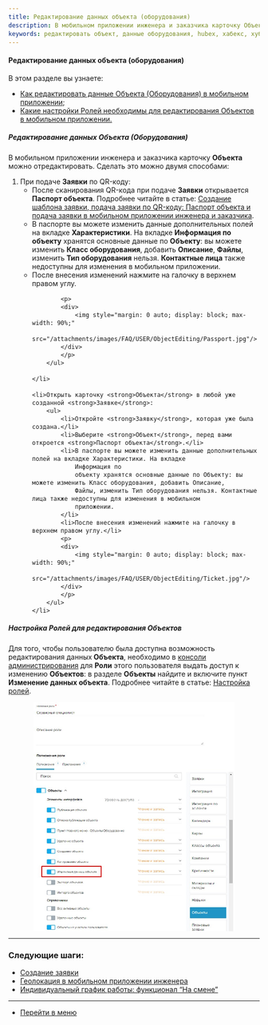 ```yaml
---
title: Редактирование данных объекта (оборудования)
description: В мобильном приложении инженера и заказчика карточку Объекта можно отредактировать. Сделать это можно двумя способами. 1. При подаче Заявки по QR-коду. После сканирования QR-кода при подаче Заявки открывается Паспорт объекта. В паспорте вы можете изменить данные дополнительных полей на вкладке Характеристики.
keywords: редактировать объект, данные оборудования, hubex, хабекс, хубекс, хабикс
---
```


#### Редактирование данных объекта (оборудования)

В этом разделе вы узнаете:
<html>
<meta charset="utf-8">
<ul>
    <li><a href="#editing">Как редактировать данные Объекта (Оборудования) в мобильном приложении;</a></li>
    <li><a href="#role">Какие настройки Ролей необходимы для редактирования Объектов в мобильном приложении.</a></li>

</ul>
</html>
<body>
<h5 id="editing">Редактирование данных Объекта (Оборудования)</h5>
<p>В мобильном приложении инженера и заказчика карточку <strong>Объекта</strong> можно отредактировать. Сделать это можно двумя
    способами: </p>
<ol>
    <li>При подаче <strong>Заявки</strong> по QR-коду:
        <ul>
            <li>После сканирования QR-кода при подаче <strong>Заявки</strong> открывается <strong>Паспорт объекта</strong>. Подробнее читайте в статье:
                <a
                        href="https://wiki.hubex.ru/docs/FAQ/RU/user/CreatingTaskTemplates.html#passport">Создание
                    шаблона
                    заявки, подача заявки по QR-коду: Паспорт объекта и подача заявки в мобильном приложении инженера и
                    заказчика</a>.
            </li>
            <li>В паспорте вы можете изменить данные дополнительных полей на вкладке <strong>Характеристики</strong>. На вкладке
                <strong>Информация по
                объекту</strong> хранятся основные данные по <strong>Объекту</strong>: вы можете изменить <strong>Класс оборудования</strong>, добавить <strong>Описание</strong>,
                <strong>Файлы</strong>, изменить <strong>Тип оборудования</strong> нельзя. <strong>Контактные лица</strong> также недоступны для изменения в мобильном
                приложении.
            </li>
            <li>После внесения изменений нажмите на галочку в верхнем правом углу.</li>

            <p>
            <div>
                <img style="margin: 0 auto; display: block; max-width: 90%;"
                     src="/attachments/images/FAQ/USER/ObjectEditing/Passport.jpg"/>
            </div>
            </p>
        </ul>

    </li>

    <li>Открыть карточку <strong>Объекта</strong> в любой уже созданной <strong>Заявке</strong>:
        <ul>
            <li>Откройте <strong>Заявку</strong>, которая уже была создана.</li>
            <li>Выберите <strong>Объект</strong>, перед вами откроется <strong>Паспорт объекта</strong>.</li>
            <li>В паспорте вы можете изменить данные дополнительных полей на вкладке Характеристики. На вкладке
                Информация по
                объекту хранятся основные данные по Объекту: вы можете изменить Класс оборудования, добавить Описание,
                Файлы, изменить Тип оборудования нельзя. Контактные лица также недоступны для изменения в мобильном
                приложении.
            </li>
            <li>После внесения изменений нажмите на галочку в верхнем правом углу.</li>
            <p>
            <div>
                <img style="margin: 0 auto; display: block; max-width: 90%;"
                     src="/attachments/images/FAQ/USER/ObjectEditing/Ticket.jpg"/>
            </div>
            </p>
        </ul>
    </li>


</ol>


<h5 id="role">Настройка Ролей для редактирования Объектов</h5>
<p>Для того, чтобы пользователю была доступна возможность редактирования данных<strong> Объекта</strong>, необходимо в <a
        href="https://wiki.hubex.ru/docs/FAQ/RU/admin/HowToEnterTheAdmin.html">консоли администрирования</a> для <strong>Роли</strong>
    этого пользователя выдать доступ к изменению <strong>Объектов</strong>: в разделе <strong>Объекты</strong> найдите и включите пункт <strong>Изменение данных
    объекта</strong>. Подробнее читайте в статье: <a href="https://wiki.hubex.ru/docs/FAQ/RU/admin/Roles.html">Настройка ролей</a>.</p>
<div>
    <img style="margin: 0 auto; display: block; max-width: 80%;"
         src="/attachments/images/FAQ/USER/ObjectEditing/Role.jpg"/>
</div>
</body>

___
### Следующие шаги:
- [Создание заявки](./CreatingTicket.md)
- [Геолокация в мобильном приложении инженера](./GEOinMob.md)
- [Индивидуальный график работы: функционал “На смене”](./OnDuty.md)


___
- [Перейти в меню](http://wiki.hubex.ru)
